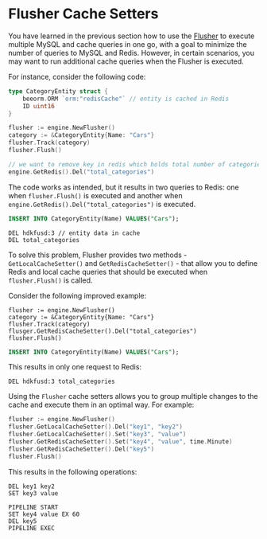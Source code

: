 # Flusher Cache Setters

You have learned in the previous section how to use the [Flusher](/guide/crud.html#using-the-flusher) to execute multiple MySQL and cache queries in one go, with a goal to minimize the number of queries to MySQL and Redis. However, in certain scenarios, you may want to run additional cache queries when the Flusher is executed.

For instance, consider the following code:

```go
type CategoryEntity struct {
	beeorm.ORM `orm:"redisCache"` // entity is cached in Redis
	ID uint16
}

flusher := engine.NewFlusher()
category := &CategoryEntity{Name: "Cars"}
flusher.Track(category)
flusher.Flush()

// we want to remove key in redis which holds total number of categories
engine.GetRedis().Del("total_categories")
```

The code works as intended, but it results in two queries to Redis: one when `flusher.Flush()` is executed and another when `engine.GetRedis().Del("total_categories")` is executed.

```sql
INSERT INTO CategoryEntity(Name) VALUES("Cars");
```

```redis
DEL hdkfusd:3 // entity data in cache
DEL total_categories
```

To solve this problem, Flusher provides two methods - `GetLocalCacheSetter()` and `GetRedisCacheSetter()` - that allow you to define Redis and local cache queries that should be executed when `flusher.Flush()` is called.

Consider the following improved example:

```go{4}
flusher := engine.NewFlusher()
category := &CategoryEntity{Name: "Cars"}
flusher.Track(category)
flusger.GetRedisCacheSetter().Del("total_categories")
flusher.Flush()
```

```sql
INSERT INTO CategoryEntity(Name) VALUES("Cars");
```

This results in only one request to Redis:

```redis
DEL hdkfusd:3 total_categories
```

Using the `Flusher` cache setters allows you to group multiple changes to the cache and execute them in an optimal way. For example:

```go
flusher := engine.NewFlusher()
flusher.GetLocalCacheSetter().Del("key1", "key2")
flusher.GetLocalCacheSetter().Set("key3", "value")
flusher.GetRedisCacheSetter().Set("key4", "value", time.Minute)
flusher.GetRedisCacheSetter().Del("key5")
flusher.Flush()
```
This results in the following operations:

```local cache
DEL key1 key2
SET key3 value
```

```redis
PIPELINE START
SET key4 value EX 60
DEL key5
PIPELINE EXEC
```